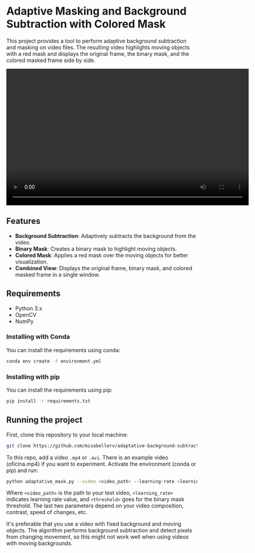 # Adaptive Masking and Background Subtraction with Colored Mask

This project provides a tool to perform adaptive background subtraction and masking on video files. The resulting video highlights moving objects with a red mask and displays the original frame, the binary mask, and the colored masked frame side by side.

<video width="640" height="360" controls>
  <source src="videos/birds_output.mp4" type="video/mp4">
  Your browser does not support the video tag.
</video>

## Features

- **Background Subtraction**: Adaptively subtracts the background from the video.
- **Binary Mask**: Creates a binary mask to highlight moving objects.
- **Colored Mask**: Applies a red mask over the moving objects for better visualization.
- **Combined View**: Displays the original frame, binary mask, and colored masked frame in a single window.

## Requirements

- Python 3.x
- OpenCV
- NumPy

### Installing with Conda
You can install the requirements using conda:

```bash
conda env create -f environment.yml
```
### Installing with pip
You can install the requirements using pip:

```bash
pip install -r requirements.txt
```
## Running the project
First, clone this repository to your local machine:
```bash
git clone https://github.com/misabellerv/adaptative-background-subtraction.git
```
To this repo, add a video `.mp4` or `.avi`. There is an example video (oficina.mp4) if you want to experiment.
Activate the environment (conda or pip) and run:
```bash
python adaptative_mask.py --video <video_path> --learning-rate <learning_rate> --threshold <threshold>
```
Where `<video_path>` is the path to your test video, `<learning_rate>` indicates learning rate value, and `<threshold>` goes for the binary mask threshold. The last two parameters depend on your video composition, contrast, speed of changes, etc.

It's preferable that you use a video with fixed background and moving objects. The algorithm performs background subtraction and detect pixels from changing movement, so this might not work well when using videos with moving backgrounds.
